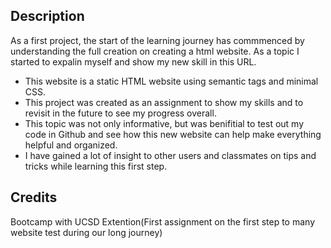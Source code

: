 ## Description
As a first project, the start of the learning journey has commmenced by understanding the full creation on creating a html website. As a topic I started to expalin myself and show my new skill in this URL.
- This website is a static HTML website using semantic tags and minimal CSS. 
- This project was created as an assignment to show my skills and to revisit in the future to see my progress overall.
- This topic was not only informative, but was benifitial to test out my code in Github and see how this new website can help make everything helpful and organized.
- I have gained a lot of insight to other users and classmates on tips and tricks while learning this first step.  
  
## Credits
Bootcamp with UCSD Extention(First assignment on the first step to many website test during our long journey)

